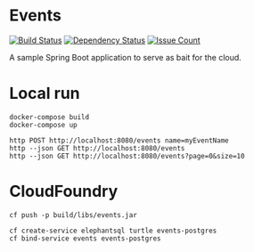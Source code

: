 # Events

[![Build Status](https://travis-ci.org/rroques/events.svg?branch=master)](https://travis-ci.org/rroques/events)
[![Dependency Status](https://dependencyci.com/github/rroques/events/badge)](https://dependencyci.com/github/rroques/events)
[![Issue Count](https://codeclimate.com/github/rroques/events/badges/issue_count.svg)](https://codeclimate.com/github/rroques/events)

A sample Spring Boot application to serve as bait for the cloud.

# Local run

```
docker-compose build
docker-compose up

http POST http://localhost:8080/events name=myEventName
http --json GET http://localhost:8080/events
http --json GET http://localhost:8080/events?page=0&size=10
```

# CloudFoundry

```
cf push -p build/libs/events.jar

cf create-service elephantsql turtle events-postgres
cf bind-service events events-postgres
```
